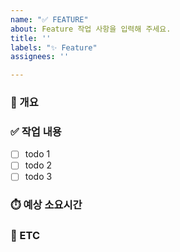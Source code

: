 ```yaml
---
name: "✅ FEATURE"
about: Feature 작업 사항을 입력해 주세요.
title: ''
labels: "✨ Feature"
assignees: ''

---
```


### 📝 개요
<!-- 진행할 작업에 대해 설명해주세요 -->
 
### ✅ 작업 내용
<!-- 해당 작업을 수행하기 위해 해야 할 하위 태스크를 작성해주세요 -->
- [ ] todo 1
- [ ] todo 2
- [ ] todo 3

### ⏱️ 예상 소요시간
<!-- 최소 2시간, 최대 3일로 작성 -->

### 📍 ETC
<!-- 스크린샷, 참고자료, 기타사항 등을 작성해주세요 (Optional) -->
